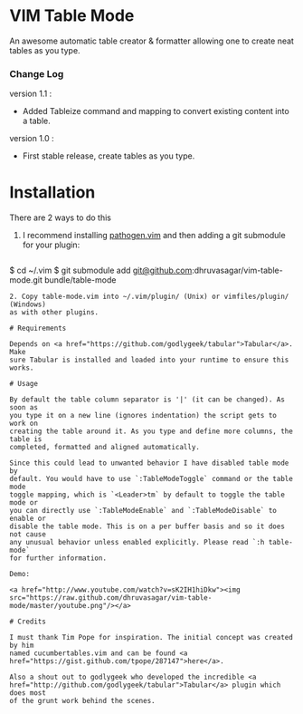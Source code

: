 # VIM Table Mode

An awesome automatic table creator & formatter allowing one to create neat
tables as you type.

### Change Log
version 1.1 :
* Added Tableize command and mapping to convert existing content into a table.

version 1.0 :
* First stable release, create tables as you type.

# Installation

There are 2 ways to do this

1. I recommend installing <a
   href="https://github.com/tpope/vim-pathogen">pathogen.vim</a> and then
   adding a git submodule for your plugin:

   ```sh
$ cd ~/.vim
$ git submodule add git@github.com:dhruvasagar/vim-table-mode.git bundle/table-mode
   ```
2. Copy table-mode.vim into ~/.vim/plugin/ (Unix) or vimfiles/plugin/ (Windows)
   as with other plugins.

# Requirements

Depends on <a href="https://github.com/godlygeek/tabular">Tabular</a>. Make
sure Tabular is installed and loaded into your runtime to ensure this works.

# Usage

By default the table column separator is '|' (it can be changed). As soon as
you type it on a new line (ignores indentation) the script gets to work on
creating the table around it. As you type and define more columns, the table is
completed, formatted and aligned automatically.

Since this could lead to unwanted behavior I have disabled table mode by
default. You would have to use `:TableModeToggle` command or the table mode
toggle mapping, which is `<Leader>tm` by default to toggle the table mode or
you can directly use `:TableModeEnable` and `:TableModeDisable` to enable or
disable the table mode. This is on a per buffer basis and so it does not cause
any unusual behavior unless enabled explicitly. Please read `:h table-mode`
for further information.

Demo:

<a href="http://www.youtube.com/watch?v=sK2IH1hiDkw"><img
src="https://raw.github.com/dhruvasagar/vim-table-mode/master/youtube.png"/></a>

# Credits

I must thank Tim Pope for inspiration. The initial concept was created by him
named cucumbertables.vim and can be found <a
href="https://gist.github.com/tpope/287147">here</a>.

Also a shout out to godlygeek who developed the incredible <a
href="http://github.com/godlygeek/tabular">Tabular</a> plugin which does most
of the grunt work behind the scenes.
